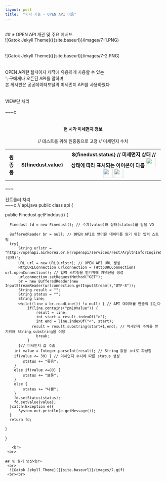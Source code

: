 ```yaml
---
layout: post
title:  "기타 기능 - OPEN API 이용"
---
```

<br>
## ※ OPEN API 개관 및 주요 메서드<br>
 ![Gatok Jekyll Theme]({{site.baseurl}}/images/7-1.PNG)<br>
<br><br>
 ![Gatok Jekyll Theme]({{site.baseurl}}/images/7-2.PNG)<br>
<br><br>
 OPEN API란 웹페이지 제작에 유용하게 사용할 수 있는<br>
 누구에게나 오픈된 API를 말하며, <br>
 본 게시판은 공공데이터포털의 미세먼지 API를 사용하였다<br>
<br>
 <br>
 VIEW단 처리<br>
 <br>
 ~~~c
 <div class="searchi" align="center">
	<br> <h4><b>현 시각 미세먼지 정보</b></h4>
	<p id="show"></p>
	<div>
	 <table>
	  <tr>
	  <th>원종동</th> // 테스트를 위해 원종동으로 고정
	  <th>&nbsp;${finedust.value}</th> // 미세먼지 수치
	  <th>&nbsp;${finedust.status} // 미세먼지 상태
	   <c:if test="${finedust.status=='좋음'}"> // 상태에 따라 표시되는 아이콘이 다름
	   <img src="/resources/img/1.png" width="30px" height="30px" id="header">
	   </c:if>
	   <c:if test="${finedust.status=='보통'}">
	   <img src="/resources/img/2.png" width="30px" height="30px" id="header">
	   </c:if>
	   <c:if test="${finedust.status=='나쁨'}">
	   <img src="/resources/img/3.png" width="30px" height="30px" id="header">
	   </c:if> 
	  </th>
	  </tr>
	 </table>
	</div>
</div>
 ~~~
<br><br>
 컨트롤러 처리
<br>
~~~c
 // api.java
public class api {


  public Finedust getFinddust() {
	  
	  Finedust fd = new Finedust(); // 수치(value)와 상태(status)를 담을 VO
	  
	  BufferedReader br = null; // OPEN API로 얻어온 데이터를 읽기 위한 입력 스트림
      try{            
          String urlstr = "http://openapi.airkorea.or.kr/openapi/services/rest/ArpltnInforInqireSvc/....(생략)";
          URL url = new URL(urlstr); // OPEN API URL 생성
          HttpURLConnection urlconnection = (HttpURLConnection) url.openConnection(); // 입력 스트림을 얻기위해 커넥션을 생성
          urlconnection.setRequestMethod("GET");
          br = new BufferedReader(new InputStreamReader(urlconnection.getInputStream(),"UTF-8"));
          String result = "";
          String status = "";
          String line;
          while((line = br.readLine()) != null) { // API 데이터를 한줄씩 읽는다
        	  if(line.contains("pm10Value")) {
        		  result = line;
        		  int start = result.indexOf(">");
        		  int end = line.indexOf("<", start);
        		result = result.substring(start+1,end); // 미세먼지 수치를 얻기위해 String.substring을 이용
                  break;  
        	  }     
          }// 미세먼지 값 추출
        int value = Integer.parseInt(result); // String 값을 int로 파싱함
        if(value <= 30) { // 미세먼지 수치에 따른 status 생성
        	status += "좋음";
        }
        else if(value <=80) {
        	status += "보통";
        }
        else {
        	status += "나쁨";
        }
        fd.setStatus(status);
        fd.setValue(value);
      }catch(Exception e){
          System.out.println(e.getMessage());
      }	  
	  return fd;
  }
  
}
~~~
   <br>
 <br>
  
## ※ 실기 영상<br>
 <br>
  ![Gatok Jekyll Theme]({{site.baseurl}}/images/7.gif)
 <br><br>

